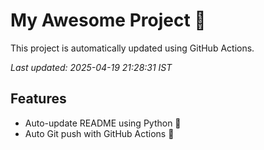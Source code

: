 # My Awesome Project 🚀

This project is automatically updated using GitHub Actions.

_Last updated: 2025-04-19 21:28:31 IST_

## Features
- Auto-update README using Python 🐍
- Auto Git push with GitHub Actions 🤖
